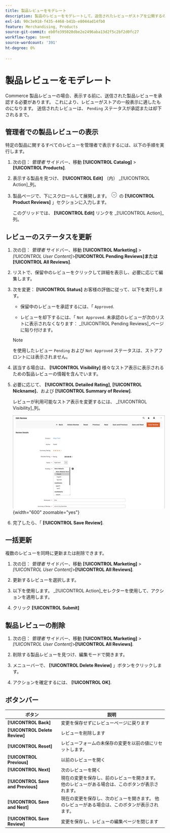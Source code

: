 ```yaml
---
title: 製品レビューをモデレート
description: 製品のレビューをモデレートして、送信されたレビューがストアを公開するのに適したものであることを確認する方法を説明します。
exl-id: 90c3e918-f435-4468-b41b-e8044ad14fb0
feature: Merchandising, Products
source-git-commit: eb0fe395020dbe2e2496aba13d2f5c2bf2d0fc27
workflow-type: tm+mt
source-wordcount: '391'
ht-degree: 0%

---
```


# 製品レビューをモデレート

Commerce 製品レビューの場合、表示する前に、送信された製品レビューを承認する必要があります。 これにより、レビューがストアの一般表示に適したものになります。 送信されたレビューは、 `Pending` ステータスが承認または却下されるまで。

## 管理者での製品レビューの表示

特定の製品に関するすべてのレビューを管理者で表示するには、以下の手順を実行します。

1. 次の日： _管理者_ サイドバー、移動 **[!UICONTROL Catalog]** > **[!UICONTROL Products]**.

1. 表示する製品を見つけ、 **[!UICONTROL Edit]** （内） _[!UICONTROL Action]_列。

1. 製品ページで、下にスクロールして展開します。 ![拡張セレクター](../assets/icon-display-expand.png) の **[!UICONTROL Product Reviews]** 」セクションに入力します。

   このグリッドでは、 **[!UICONTROL Edit]** リンクを _[!UICONTROL Action]_列。

## レビューのステータスを更新

1. 次の日： _管理者_ サイドバー、移動 **[!UICONTROL Marketing]** > _[!UICONTROL User Content]_>**[!UICONTROL Pending Reviews]**または&#x200B;**[!UICONTROL All Reviews]**.

1. リストで、保留中のレビューをクリックして詳細を表示し、必要に応じて編集します。

1. 次を変更： **[!UICONTROL Status]** お客様の評価に従って、以下を実行します。

   - 保留中のレビューを承認するには、「 `Approved`.

   - レビューを却下するには、「 `Not Approved`. 未承認のレビューが次のリストに表示されなくなります： _[!UICONTROL Pending Reviews]_ページに貼り付けます。

   >[!NOTE]
   >
   >を使用したレビュー `Pending` および `Not Approved` ステータスは、ストアフロントには表示されません。

1. 該当する場合は、 **[!UICONTROL Visibility]** 様々なストア表示に表示されるための製品レビューの情報を含んでいます。

1. 必要に応じて、 **[!UICONTROL Detailed Rating]**, **[!UICONTROL Nickname]**、および **[!UICONTROL Summary of Review]**.

   レビューが利用可能なストア表示を変更するには、 _[!UICONTROL Visibility]_列。

   ![レビューページを編集](./assets/edit-review-page.png){width="600" zoomable="yes"}

1. 完了したら、「 **[!UICONTROL Save Review]**.

## 一括更新

複数のレビューを同時に更新または削除できます。

1. 次の日： _管理者_ サイドバー、移動 **[!UICONTROL Marketing]** > _[!UICONTROL User Content]_>**[!UICONTROL All Reviews]**.

1. 更新するレビューを選択します。

1. 以下を使用します。 _[!UICONTROL Action]_セレクターを使用して、アクションを適用します。

1. クリック **[!UICONTROL Submit]**

## 製品レビューの削除

1. 次の日： _管理者_ サイドバー、移動 **[!UICONTROL Marketing]** > _[!UICONTROL User Content]_>**[!UICONTROL All Reviews]**.

1. 削除する製品レビューを見つけ、編集モードで開きます。

1. メニューバーで、 **[!UICONTROL Delete Review]** 」ボタンをクリックします。

1. アクションを確定するには、 **[!UICONTROL OK]**.

## ボタンバー

| ボタン | 説明 |
|----------|--------------|
| **[!UICONTROL Back]** | 変更を保存せずにレビューページに戻ります |
| **[!UICONTROL Delete Review]** | レビューを削除します |
| **[!UICONTROL Reset]** | レビューフォームの未保存の変更を以前の値にリセットします。 |
| **[!UICONTROL Previous]** | 以前のレビューを開く |
| **[!UICONTROL Next]** | 次のレビューを開く |
| **[!UICONTROL Save and Previous]** | 現在の変更を保存し、前のレビューを開きます。 他のレビューがある場合は、このボタンが表示されます。 |
| **[!UICONTROL Save and Next]** | 現在の変更を保存し、次のビューを開きます。 他のレビューがある場合は、このボタンが表示されます。 |
| **[!UICONTROL Save Review]** | 変更を保存し、レビューの編集ページを閉じます |
